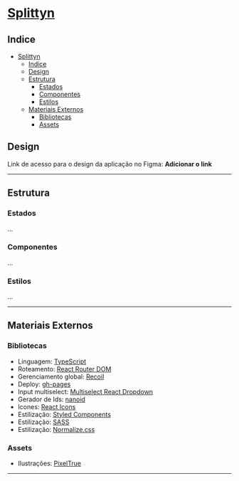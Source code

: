 # [Splittyn](https://palhanor.github.io/Racha-conta/#/)

## Indice
- [Splittyn](#splittyn)
  - [Indice](#indice)
  - [Design](#design)
  - [Estrutura](#estrutura)
    - [Estados](#estados)
    - [Componentes](#componentes)
    - [Estilos](#estilos)
  - [Materiais Externos](#materiais-externos)
    - [Bibliotecas](#bibliotecas)
    - [Assets](#assets)

## Design
Link de acesso para o design da aplicação no Figma: **Adicionar o link**
***
## Estrutura
### Estados
...
### Componentes
...
### Estilos
...
***
## Materiais Externos
### Bibliotecas
* Linguagem: [TypeScript](https://www.npmjs.com/package/typescript)
* Roteamento: [React Router DOM](https://www.npmjs.com/package/react-router-dom)
* Gerenciamento global: [Recoil](https://www.npmjs.com/package/recoil)
* Deploy: [gh-pages](https://www.npmjs.com/package/gh-pages)
* Input multiselect: [Multiselect React Dropdown](https://www.npmjs.com/package/multiselect-react-dropdown)
* Gerador de Ids: [nanoid](https://www.npmjs.com/package/nanoid)
* Icones: [React Icons](https://www.npmjs.com/package/react-icons)
* Estilização: [Styled Components](https://www.npmjs.com/package/styled-components)
* Estilização: [SASS](https://www.npmjs.com/package/sass)
* Estilização: [Normalize.css](https://www.npmjs.com/package/normalize.css)
### Assets
* Ilustrações: [PixelTrue](https://www.pixeltrue.com/free-packs/)
***
